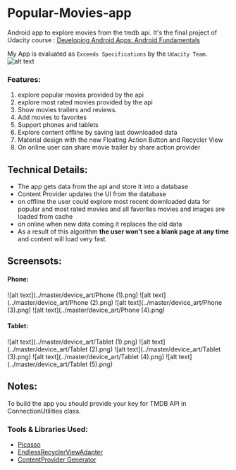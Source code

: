 # Popular-Movies-app
Android app to explore movies from the tmdb api. It's the final project of Udacity course : [Developing Android Apps: Android Fundamentals](https://www.udacity.com/course/ud853)

My App is evaluated as `Exceeds Specifications` by the `Udacity Team`.
![alt text](../master/device_art/Evaluation.JPG "Udacity Review")



### Features:
1. explore popular movies provided by the api
2. explore most rated movies provided by the api
3. Show movies trailers and reviews.
4. Add movies to favorites
5. Support phones and tablets
6. Explore content offline by saving last downloaded data
7. Material design with the new Floating Action Button and Recycler View
8. On online user can share movie trailer by share action provider


## Technical Details:
- The app gets data from the api and store it into a database 
- Content Provider updates the UI from the database
- on offline the user could explore most recent downloaded data for popular and most rated movies and all favorites movies
and images are loaded from cache
- on online when new data coming it replaces the old data 
- As a result of this algorithm **the user won't see a blank page at any time** and content will load very fast.

## Screensots:
#### Phone:
 ![alt text](../master/device_art/Phone (1).png)
 ![alt text](../master/device_art/Phone (2).png)
 ![alt text](../master/device_art/Phone (3).png)
 ![alt text](../master/device_art/Phone (4).png)

#### Tablet:
 ![alt text](../master/device_art/Tablet (1).png)
 ![alt text](../master/device_art/Tablet (2).png)
 ![alt text](../master/device_art/Tablet (3).png)
 ![alt text](../master/device_art/Tablet (4).png)
 ![alt text](../master/device_art/Tablet (5).png)


## Notes:
To build the app you should provide your key for TMDB API in ConnectionUtilities class.



### Tools & Libraries Used:
- [Picasso](http://square.github.io/picasso/)
- [EndlessRecyclerViewAdapter](https://github.com/rockerhieu/rv-adapter-endless)
- [ContentProvider Generator](https://github.com/BoD/android-contentprovider-generator)

